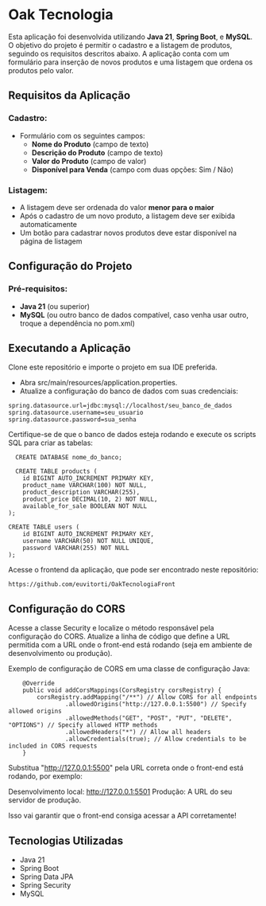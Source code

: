 # Oak Tecnologia
 
Esta aplicação foi desenvolvida utilizando **Java 21**, **Spring Boot**, e **MySQL**. O objetivo do projeto é permitir o cadastro e a listagem de produtos, seguindo os requisitos descritos abaixo. A aplicação conta com um formulário para inserção de novos produtos e uma listagem que ordena os produtos pelo valor.

## Requisitos da Aplicação

### Cadastro:
- Formulário com os seguintes campos:
  - **Nome do Produto** (campo de texto)
  - **Descrição do Produto** (campo de texto)
  - **Valor do Produto** (campo de valor)
  - **Disponível para Venda** (campo com duas opções: Sim / Não)

### Listagem:
- A listagem deve ser ordenada do valor **menor para o maior**
- Após o cadastro de um novo produto, a listagem deve ser exibida automaticamente
- Um botão para cadastrar novos produtos deve estar disponível na página de listagem

## Configuração do Projeto

### Pré-requisitos:
- **Java 21** (ou superior)
- **MySQL** (ou outro banco de dados compatível, caso venha usar outro, troque a dependência no pom.xml)

## Executando a Aplicação
Clone este repositório e importe o projeto em sua IDE preferida.

- Abra src/main/resources/application.properties.
- Atualize a configuração do banco de dados com suas credenciais:
```
spring.datasource.url=jdbc:mysql://localhost/seu_banco_de_dados
spring.datasource.username=seu_usuario
spring.datasource.password=sua_senha
```

Certifique-se de que o banco de dados esteja rodando e execute os scripts SQL para criar as tabelas:
```
  CREATE DATABASE nome_do_banco;

  CREATE TABLE products (
    id BIGINT AUTO_INCREMENT PRIMARY KEY,
    product_name VARCHAR(100) NOT NULL,
    product_description VARCHAR(255),
    product_price DECIMAL(10, 2) NOT NULL,
    available_for_sale BOOLEAN NOT NULL
);

CREATE TABLE users (
    id BIGINT AUTO_INCREMENT PRIMARY KEY,
    username VARCHAR(50) NOT NULL UNIQUE,
    password VARCHAR(255) NOT NULL
);
```

Acesse o frontend da aplicação, que pode ser encontrado neste repositório:
```
https://github.com/euvitorti/OakTecnologiaFront
```

## Configuração do CORS
Acesse a classe Security e localize o método responsável pela configuração do CORS. Atualize a linha de código que define a URL permitida com a URL onde o front-end está rodando (seja em ambiente de desenvolvimento ou produção).

Exemplo de configuração de CORS em uma classe de configuração Java:
```
    @Override
    public void addCorsMappings(CorsRegistry corsRegistry) {
        corsRegistry.addMapping("/**") // Allow CORS for all endpoints
                .allowedOrigins("http://127.0.0.1:5500") // Specify allowed origins
                .allowedMethods("GET", "POST", "PUT", "DELETE", "OPTIONS") // Specify allowed HTTP methods
                .allowedHeaders("*") // Allow all headers
                .allowCredentials(true); // Allow credentials to be included in CORS requests
    }
```
Substitua "http://127.0.0.1:5500" pela URL correta onde o front-end está rodando, por exemplo:

Desenvolvimento local: http://127.0.0.1:5501
Produção: A URL do seu servidor de produção.

Isso vai garantir que o front-end consiga acessar a API corretamente!

## Tecnologias Utilizadas
- Java 21
- Spring Boot
- Spring Data JPA
- Spring Security
- MySQL
